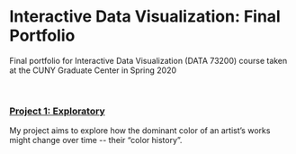 # Interactive Data Visualization: Final Portfolio
Final portfolio for Interactive Data Visualization (DATA 73200) course taken at the CUNY Graduate Center in Spring 2020

<br />

### [Project 1: Exploratory](https://github.com/koffeeya/Interactive-Data-Viz-Portfolio/tree/master/Project%2001%20Exploratory)
My project aims to explore how the dominant color of an artist’s works might change over time -- their “color history”.
